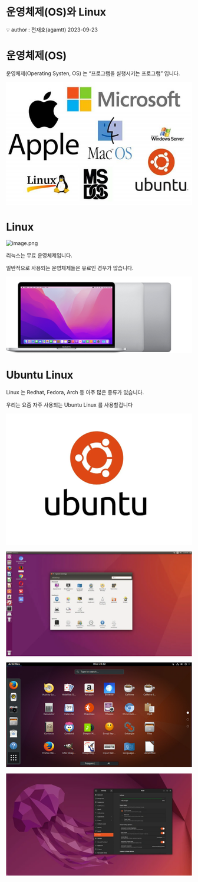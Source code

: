# 운영체제(OS)와 Linux

<aside>
💡 author : 전재호(agamtt) 2023-09-23

</aside>

# 운영체제(OS)

운영체제(Operating Systen, OS) 는 “프로그램을 실행시키는 프로그램” 입니다.

![image.png](image_7.png)

# Linux

![image.png](imag_8.png)

리눅스는 무료 운영체제입니다.

일반적으로 사용되는 운영체제들은 유료인 경우가 많습니다.

![image.png](image_9.png)

# Ubuntu Linux

Linux 는 Redhat, Fedora, Arch 등 아주 많은 종류가 있습니다.

우리는 요즘 자주 사용되는 Ubuntu Linux 를 사용할겁니다

![image.png](image_10.png)

![image.png](image_11.png)

![image.png](image_12.png)

![image.png](image_13.png)